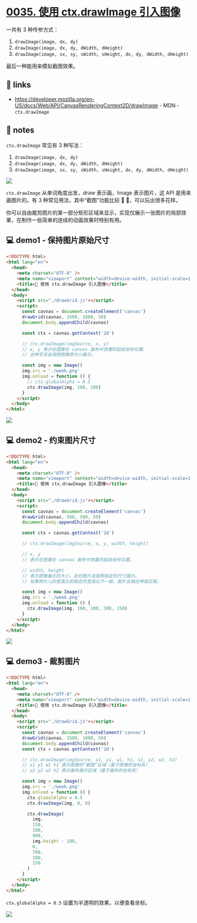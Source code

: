 # [0035. 使用 ctx.drawImage 引入图像](https://github.com/Tdahuyou/canvas/tree/main/0035.%20%E4%BD%BF%E7%94%A8%20ctx.drawImage%20%E5%BC%95%E5%85%A5%E5%9B%BE%E5%83%8F)

一共有 3 种传参方式：

1. `drawImage(image, dx, dy)`
2. `drawImage(image, dx, dy, dWidth, dHeight)`
3. `drawImage(image, sx, sy, sWidth, sHeight, dx, dy, dWidth, dHeight)`

最后一种能用来模拟截图效果。

## 🔗 links

- https://developer.mozilla.org/en-US/docs/Web/API/CanvasRenderingContext2D/drawImage - MDN - `ctx.drawImage`

## 📒 notes

`ctx.drawImage` 常见有 3 种写法：

1. `drawImage(image, dx, dy)`
2. `drawImage(image, dx, dy, dWidth, dHeight)`
3. `drawImage(image, sx, sy, sWidth, sHeight, dx, dy, dWidth, dHeight)`

![](md-imgs/2024-10-04-11-47-00.png)

`ctx.drawImage` 从单词角度出发，draw 表示画，Image 表示图片，这 API 是用来画图片的。有 3 种常见用法，其中“截图”功能比较 🐂 🍺，可以玩出很多花样。

你可以自由裁剪图片的某一部分矩形区域来显示，实现仅展示一张图片的局部效果，在制作一些简单的连续的动画效果时特别有用。

## 💻 demo1 - 保持图片原始尺寸

```html
<!DOCTYPE html>
<html lang="en">
  <head>
    <meta charset="UTF-8" />
    <meta name="viewport" content="width=device-width, initial-scale=1.0" />
    <title>📝 使用 ctx.drawImage 引入图像</title>
  </head>
  <body>
    <script src="./drawGrid.js"></script>
    <script>
      const cavnas = document.createElement('canvas')
      drawGrid(cavnas, 1500, 1000, 50)
      document.body.appendChild(cavnas)

      const ctx = cavnas.getContext('2d')

      // ctx.drawImage(imgSource, x, y)
      // x, y 表示在图像在 canvas 画布中放置的起始坐标位置。
      // 这种写法会按照图像原大小展示。

      const img = new Image()
      img.src = './week.png'
      img.onload = function () {
        // ctx.globalAlpha = 0.5
        ctx.drawImage(img, 100, 100)
      }
    </script>
  </body>
</html>
```

![](md-imgs/2024-10-04-11-47-57.png)

## 💻 demo2 - 约束图片尺寸


```html
<!DOCTYPE html>
<html lang="en">
  <head>
    <meta charset="UTF-8" />
    <meta name="viewport" content="width=device-width, initial-scale=1.0" />
    <title>📝 使用 ctx.drawImage 引入图像</title>
  </head>
  <body>
    <script src="./drawGrid.js"></script>
    <script>
      const cavnas = document.createElement('canvas')
      drawGrid(cavnas, 500, 500, 50)
      document.body.appendChild(cavnas)

      const ctx = cavnas.getContext('2d')

      // ctx.drawImage(imgSource, x, y, width, height)

      // x, y
      // 表示在图像在 canvas 画布中放置的起始坐标位置。

      // width, height
      // 表示图像展示的大小，此时图片会按照指定的尺寸展示。
      // 如果照片儿的宽高比和指定的宽高比不一致，图片会被拉伸或压缩。

      const img = new Image()
      img.src = './week.png'
      img.onload = function () {
        ctx.drawImage(img, 100, 100, 300, 150)
      }
    </script>
  </body>
</html>
```

![](md-imgs/2024-10-04-11-48-03.png)

## 💻 demo3 - 裁剪图片


```html
<!DOCTYPE html>
<html lang="en">
  <head>
    <meta charset="UTF-8" />
    <meta name="viewport" content="width=device-width, initial-scale=1.0" />
    <title>📝 使用 ctx.drawImage 引入图像</title>
  </head>
  <body>
    <script src="./drawGrid.js"></script>
    <script>
      const cavnas = document.createElement('canvas')
      drawGrid(cavnas, 1500, 1000, 50)
      document.body.appendChild(cavnas)
      const ctx = cavnas.getContext('2d')

      // ctx.drawImage(imgSource, x1, y1, w1, h1, x2, y2, w2, h2)
      // x1 y1 w1 h1 表示图像的“截图”区域（基于图像的坐标系）
      // x2 y2 w2 h2 表示画布展示区域（基于画布的坐标系）

      const img = new Image()
      img.src = './week.png'
      img.onload = function () {
        ctx.globalAlpha = 0.5
        ctx.drawImage(img, 0, 0)

        ctx.drawImage(
          img,
          150,
          100,
          900,
          img.height - 100,
          0,
          700,
          300,
          150
        )
      }
    </script>
  </body>
</html>
```

`ctx.globalAlpha = 0.5` 设置为半透明的效果，以便查看坐标。

![](md-imgs/2024-10-04-11-48-10.png)
